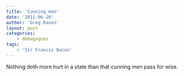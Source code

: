 ```yaml
---
title: 'Cunning men'
date: '2011-06-20'
author: 'Greg Raven'
layout: post
categories:
    - demagogues
tags:
    - 'Sir Francis Bacon'
---
```


Nothing doth more hurt in a state than that cunning men pass for wise.